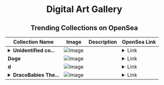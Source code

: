 <div align="center">

# Digital Art Gallery

## Trending Collections on OpenSea

| Collection Name                       | Image                                                                                     | Description                       | OpenSea Link                                                                                          |
|---------------------------------------|-------------------------------------------------------------------------------------------|-----------------------------------|--------------------------------------------------------------------------------------------------------|
| **<details><summary>Unidentified co...</summary>Unidentified contract 49d27fea-93d0-442f-8b56-3828fce4b398</details>** | ![Image](https://i.seadn.io/s/raw/files/e9acf51ddce687ccf33c485e916aec1b.jpg?w=500&auto=format?w=200&auto=format) |  | <details><summary>Link</summary>[Unidentified contract 49d27fea-93d0-442f-8b56-3828fce4b398](https://opensea.io/collection/unidentified-contract-49d27fea-93d0-442f-8b56-3828)</details> |
| **Doge** | ![Image](https://i.seadn.io/s/raw/files/5d315b2755609103e7ce8e2ebc4ee23c.png?w=500&auto=format?w=200&auto=format) |  | <details><summary>Link</summary>[Doge](https://opensea.io/collection/doge-2560)</details> |
| **d** | ![Image](https://i.seadn.io/s/raw/files/0db1d3041765bb6a18695480a310081b.jpg?w=500&auto=format?w=200&auto=format) |  | <details><summary>Link</summary>[d](https://opensea.io/collection/d-3610)</details> |
| **<details><summary>DracoBabies The...</summary>DracoBabies The Cutest Baby Dragons on the Blockchain</details>** | ![Image](https://i.seadn.io/s/raw/files/9f6bc9e04bb2c19549f0d70ed21cc5f3.png?w=500&auto=format?w=200&auto=format) |  | <details><summary>Link</summary>[DracoBabies The Cutest Baby Dragons on the Blockchain](https://opensea.io/collection/dracobabies-the-cutest-baby-dragons-on-the-blockch)</details> |

</div>
